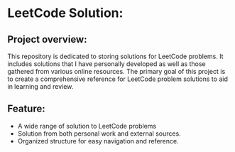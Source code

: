 # LeetCode Solution:  
## Project overview: 
This repository is dedicated to storing solutions for LeetCode problems. It includes solutions that I have personally developed as well as those gathered from various online resources. The primary goal of this project is to create a comprehensive reference for LeetCode problem solutions to aid in learning and review.

## Feature:
- A wide range of solution to LeetCode problems
- Solution from both personal work and external sources.
- Organized structure for easy navigation and reference. 
